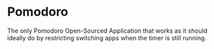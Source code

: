 # Pomodoro
The only Pomodoro Open-Sourced Application that works as it should ideally do by restricting switching apps when the timer is still running.
